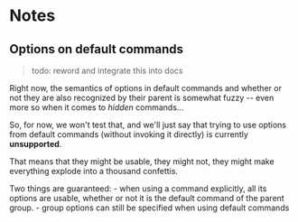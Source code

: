 # Notes

## Options on default commands

> todo: reword and integrate this into docs

Right now, the semantics of options in default commands and whether or
not they are also recognized by their parent is somewhat fuzzy -- even
more so when it comes to *hidden* commands...

So, for now, we won't test that, and we'll just say that trying to use
options from default commands (without invoking it directly) is
currently **unsupported**.

That means that they might be usable, they might not, they might make
everything explode into a thousand confettis.

Two things are guaranteed:
    - when using a command explicitly, all its options are usable,
      whether or not it is the default command of the parent group.
    - group options can still be specified when using default commands